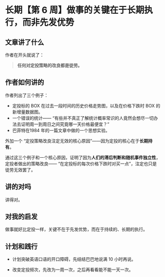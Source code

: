 # 长期【第 6 周】做事的关键在于长期执行，而非先发优势

## 文章讲了什么

作者在开头就说了：

> **任何对定投策略的改良都是徒劳。**

## 作者如何讲的

作者列出了三个例子：

- 定投标的 BOX 在过去一段时间的历史价格走势图，以及在价格下跌时 BOX 的新增量数据图。
- 一个错误的统计—— “有些并不真正了解统计概率常识的人竟然会想尽一切办法去证明周一到周日之间究竟哪一天价格最便宜？”
- 巴菲特在1984 年的一篇文章中做的一个思想实验。

外加一个 “定投策略改良注定无效的核心原因”——因为定投的核心在于**长期持有**。

通过这三个例子和一个核心原因，证明了因为**人们的滞后判断和随机事件独立性**，定投者做出的策略改良—— “在定投标的每次价格下跌时对买一点”，注定也只是徒劳无效罢了。

## 讲的对吗

讲得对。

## 对我的启发

做事就好比定投一样，关键不在于先发优势，而在于持续的、长期的执行。

## 计划和践行

- 计划突破英语口语的开口障碍，先结结巴巴地说满 10 小时再说。

- 改变定投频次，先改为一周一次，之后再看看能不能一天一次。

  